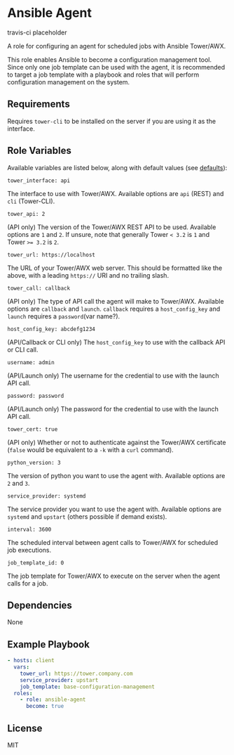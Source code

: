 # Ansible Agent

travis-ci placeholder

A role for configuring an agent for scheduled jobs with Ansible Tower/AWX.

This role enables Ansible to become a configuration management tool. Since only one job template can be used with the agent, it is recommended to target a job template with a playbook and roles that will perform configuration management on the system.

## Requirements

Requires `tower-cli` to be installed on the server if you are using it as the interface.

## Role Variables

Available variables are listed below, along with default values (see [defaults](defaults/main.yml)):

    tower_interface: api

The interface to use with Tower/AWX. Available options are `api` (REST) and `cli` (Tower-CLI).

    tower_api: 2

(API only) The version of the Tower/AWX REST API to be used. Available options are `1` and `2`. If unsure, note that generally Tower `< 3.2` is `1` and Tower `>= 3.2` is `2`.

    tower_url: https://localhost

The URL of your Tower/AWX web server. This should be formatted like the above, with a leading `https://` URI and no trailing slash.

    tower_call: callback

(API only) The type of API call the agent will make to Tower/AWX. Available options are `callback` and `launch`. `callback` requires a `host_config_key` and `launch` requires a `password`(var name?).

    host_config_key: abcdefg1234

(API/Callback or CLI only) The `host_config_key` to use with the callback API or CLI call.

    username: admin

(API/Launch only) The username for the credential to use with the launch API call.

    password: password

(API/Launch only) The password for the credential to use with the launch API call.

    tower_cert: true

(API only) Whether or not to authenticate against the Tower/AWX certificate (`false` would be equivalent to a `-k` with a `curl` command).

    python_version: 3

The version of python you want to use the agent with. Available options are `2` and `3`.

    service_provider: systemd

The service provider you want to use the agent with. Available options are `systemd` and `upstart` (others possible if demand exists).

    interval: 3600

The scheduled interval between agent calls to Tower/AWX for scheduled job executions.

    job_template_id: 0

The job template for Tower/AWX to execute on the server when the agent calls for a job.

## Dependencies

None

## Example Playbook

```yaml
- hosts: client
  vars:
    tower_url: https://tower.company.com
    service_provider: upstart
    job_template: base-configuration-management
  roles:
    - role: ansible-agent
      become: true
```

## License

MIT
